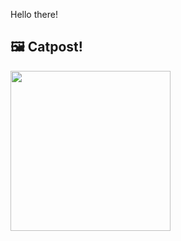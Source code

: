 Hello there!



## 🖼️ Catpost!

<sub>
    <img src="https://cdn2.thecatapi.com/images/as8.jpg" height="256">
</sub>

